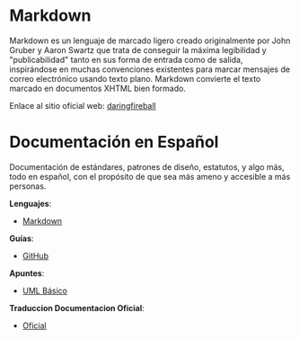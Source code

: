 Markdown
========

Markdown es un lenguaje de marcado ligero creado originalmente por John Gruber
y Aaron Swartz que trata de conseguir la máxima legibilidad y "publicabilidad"
tanto en sus forma de entrada como de salida, inspirándose en muchas
convenciones existentes para marcar mensajes de correo electrónico usando
texto plano. Markdown convierte el texto marcado en documentos XHTML bien
formado.

Enlace al sitio oficial web: [daringfireball][]

  [daringfireball]: http://daringfireball.net/projects/markdown/
  

Documentación en Español
========================

Documentación de estándares, patrones de diseño, estatutos, y algo más, todo
en español, con el propósito de que sea más ameno y accesible a más personas.

__Lenguajes__:
  - [Markdown](Markdown/GitHub_Flavores_Markdown.md)

__Guías__:
  - [GitHub](GitHub/README.md)

__Apuntes__:
  - [UML Básico](UML/basico.md)

__Traduccion Documentacion Oficial__:
  - [Oficial](daringfireball)
